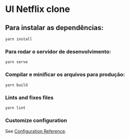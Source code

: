 # UI Netflix clone

## Para instalar as dependências:
```
yarn install
```

### Para rodar o servidor de desenvolvimento:
```
yarn serve
```

### Compilar e minificar os arquivos para produção:
```
yarn build
```

### Lints and fixes files
```
yarn lint
```

### Customize configuration
See [Configuration Reference](https://cli.vuejs.org/config/).
